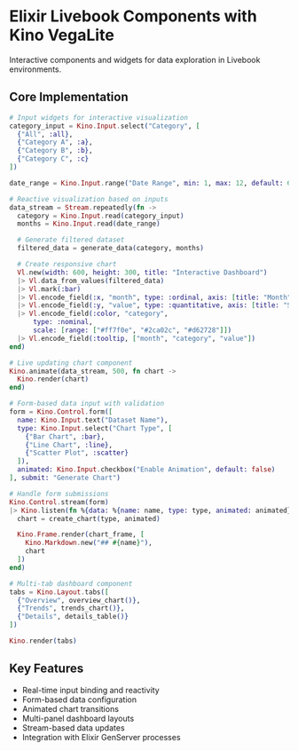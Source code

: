 # Elixir Livebook Components with Kino VegaLite

Interactive components and widgets for data exploration in Livebook environments.

## Core Implementation

```elixir
# Input widgets for interactive visualization
category_input = Kino.Input.select("Category", [
  {"All", :all},
  {"Category A", :a},
  {"Category B", :b},
  {"Category C", :c}
])

date_range = Kino.Input.range("Date Range", min: 1, max: 12, default: 6)

# Reactive visualization based on inputs
data_stream = Stream.repeatedly(fn ->
  category = Kino.Input.read(category_input)
  months = Kino.Input.read(date_range)

  # Generate filtered dataset
  filtered_data = generate_data(category, months)

  # Create responsive chart
  Vl.new(width: 600, height: 300, title: "Interactive Dashboard")
  |> Vl.data_from_values(filtered_data)
  |> Vl.mark(:bar)
  |> Vl.encode_field(:x, "month", type: :ordinal, axis: [title: "Month"])
  |> Vl.encode_field(:y, "value", type: :quantitative, axis: [title: "Sales"])
  |> Vl.encode_field(:color, "category",
      type: :nominal,
      scale: [range: ["#ff7f0e", "#2ca02c", "#d62728"]])
  |> Vl.encode_field(:tooltip, ["month", "category", "value"])
end)

# Live updating chart component
Kino.animate(data_stream, 500, fn chart ->
  Kino.render(chart)
end)

# Form-based data input with validation
form = Kino.Control.form([
  name: Kino.Input.text("Dataset Name"),
  type: Kino.Input.select("Chart Type", [
    {"Bar Chart", :bar},
    {"Line Chart", :line},
    {"Scatter Plot", :scatter}
  ]),
  animated: Kino.Input.checkbox("Enable Animation", default: false)
], submit: "Generate Chart")

# Handle form submissions
Kino.Control.stream(form)
|> Kino.listen(fn %{data: %{name: name, type: type, animated: animated}} ->
  chart = create_chart(type, animated)

  Kino.Frame.render(chart_frame, [
    Kino.Markdown.new("## #{name}"),
    chart
  ])
end)

# Multi-tab dashboard component
tabs = Kino.Layout.tabs([
  {"Overview", overview_chart()},
  {"Trends", trends_chart()},
  {"Details", details_table()}
])

Kino.render(tabs)
```

## Key Features
- Real-time input binding and reactivity
- Form-based data configuration
- Animated chart transitions
- Multi-panel dashboard layouts
- Stream-based data updates
- Integration with Elixir GenServer processes